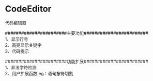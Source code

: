 # CodeEditor
代码编辑器

#######################主要功能########################<br/>
1、显示行号<br/>
2、高亮显示关键字<br/>
3、代码提示<br/>

#######################功能扩展########################<br/>
1、非法字符检测<br/>
2、用户扩展函数 eg：语句按符切割<br/>
